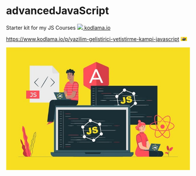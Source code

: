 # advancedJavaScript
Starter kit for my JS Courses
<a href="https://www.kodlama.io/p/yazilim-gelistirici-yetistirme-kampi-javascript"> <img width=18 src="https://imgyukle.com/f/2021/10/19/kyYOJ0.png"> kodlama.io </a>


https://www.kodlama.io/p/yazilim-gelistirici-yetistirme-kampi-javascript
<a href="https://github.com/Sina-Afshar/jscamp"> <img width=17 src="https://github.com/Sina-Afshar/jscamp/blob/master/img/JavaScriptCourse.jpg"></a>
<p align="center"><img src="img/JavaScriptCourse.jpg"></p>
